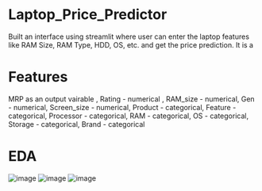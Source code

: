 # Laptop_Price_Predictor
Built an interface using streamlit where user can enter the laptop features like RAM Size, RAM Type, HDD, OS, etc. and get the price prediction. It is a 

# Features
MRP as an output vairable   ,                                          Rating - numerical ,
RAM_size - numerical,
Gen - numerical,
Screen_size - numerical,
Product - categorical,
Feature - categorical,
Processor - categorical,
RAM - categorical,
OS - categorical,
Storage - categorical,
Brand - categorical


# EDA
![image](https://github.com/Mozammil612/Laptop_Price_Predictor/assets/118210845/476143e2-d981-45fb-af1f-ddfa380421eb)
![image](https://github.com/Mozammil612/Laptop_Price_Predictor/assets/118210845/f35ce4a9-ed4b-4b32-b15f-44b0e84f164d)
![image](https://github.com/Mozammil612/Laptop_Price_Predictor/assets/118210845/db5ee94e-9428-40ab-91df-4f135fae0849)

